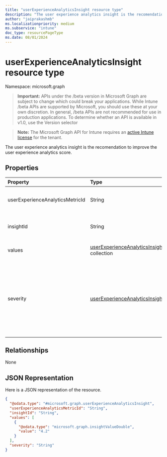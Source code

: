 ```yaml
---
title: "userExperienceAnalyticsInsight resource type"
description: "The user experience analytics insight is the recomendation to improve the user experience analytics score."
author: "jaiprakashmb"
ms.localizationpriority: medium
ms.subservice: "intune"
doc_type: resourcePageType
ms.date: 08/01/2024
---
```


# userExperienceAnalyticsInsight resource type

Namespace: microsoft.graph

> **Important:** APIs under the /beta version in Microsoft Graph are subject to change which could break your applications. While Intune /beta APIs are supported by Microsoft, you should use these at your own discretion. In general, /beta APIs are not recommended for use in production applications. To determine whether an API is available in v1.0, use the Version selector

> **Note:** The Microsoft Graph API for Intune requires an [active Intune license](https://go.microsoft.com/fwlink/?linkid=839381) for the tenant.

The user experience analytics insight is the recomendation to improve the user experience analytics score.

## Properties
|Property|Type|Description|
|:---|:---|:---|
|userExperienceAnalyticsMetricId|String|The unique identifier of the user experience analytics metric.|
|insightId|String|The unique identifier of the user experience analytics insight.|
|values|[userExperienceAnalyticsInsightValue](../resources/intune-devices-userexperienceanalyticsinsightvalue.md) collection|The value of the user experience analytics insight.|
|severity|[userExperienceAnalyticsInsightSeverity](../resources/intune-devices-userexperienceanalyticsinsightseverity.md)|The severity of the user experience analytics insight. Possible values are: none, informational, warning, error. None by default. Possible values are: `none`, `informational`, `warning`, `error`, `unknownFutureValue`.|

## Relationships
None

## JSON Representation
Here is a JSON representation of the resource.
<!-- {
  "blockType": "resource",
  "@odata.type": "microsoft.graph.userExperienceAnalyticsInsight"
}
-->
``` json
{
  "@odata.type": "#microsoft.graph.userExperienceAnalyticsInsight",
  "userExperienceAnalyticsMetricId": "String",
  "insightId": "String",
  "values": [
    {
      "@odata.type": "microsoft.graph.insightValueDouble",
      "value": "4.2"
    }
  ],
  "severity": "String"
}
```